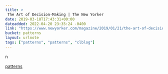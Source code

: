 ```yaml
---
title: > 
 The Art of Decision-Making | The New Yorker
date: 2019-03-18T17:43:31+00:00
dateadded: 2022-04-20 23:35:24 -0400
link: "https://www.newyorker.com/magazine/2019/01/21/the-art-of-decision-making?mbid=synd_digg"
bucket: patterns
layout: urlnote
tags: ["patterns", "patterns", "clblog"]
--- 
```

n
 <!-- end excerpt --> 
<div class='bucket'><a class='internal-link' href='/buckets/patterns'>patterns</a></div> 
